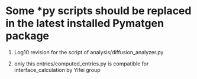 # Some *py scripts should be replaced in the latest installed Pymatgen package

1. Log10 revision for the script of analysis/diffusion_analyzer.py

2. only this entries/computed_entries.py is compatible for interface_calculation by Yifei group
